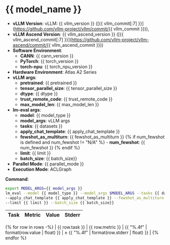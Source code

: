 # {{ model_name }}

- **vLLM Version**: vLLM: {{ vllm_version }} ([{{ vllm_commit[:7] }}](https://github.com/vllm-project/vllm/commit/{{ vllm_commit }})),
- **vLLM Ascend Version**: {{ vllm_ascend_version }} ([{{ vllm_ascend_commit[:7] }}](https://github.com/vllm-project/vllm-ascend/commit/{{ vllm_ascend_commit }}))  
- **Software Environment**:
  - **CANN**: {{ cann_version }}
  - **PyTorch**: {{ torch_version }}
  - **torch-npu**: {{ torch_npu_version }}  
- **Hardware Environment**: Atlas A2 Series  
- **vLLM args**:
  - **pretrained**: {{ pretrained }}
  - **tensor_parallel_size**: {{ tensor_parallel_size }}
  - **dtype**: {{ dtype  }}
  - **trust_remote_code**: {{ trust_remote_code }}
  - **max_model_len**: {{ max_model_len }}
- **lm-eval args**:
  - **model**: {{ model_type }}
  - **model_args**: vLLM args
  - **tasks**: {{ datasets }}
  - **apply_chat_template**: {{ apply_chat_template }}
  - **fewshot_as_multiturn**: {{ fewshot_as_multiturn }}
 {% if num_fewshot is defined and num_fewshot != "N/A" %} - **num_fewshot**: {{ num_fewshot }} {% endif %}
  - **limit**: {{ limit }}
  - **batch_size**: {{ batch_size}}
- **Parallel Mode**: {{ parallel_mode }}
- **Execution Mode**: ACLGraph  

**Command**:  

```bash
export MODEL_ARGS={{ model_args }}
lm_eval --model {{ model_type }} --model_args $MODEL_ARGS --tasks {{ datasets }} \
--apply_chat_template {{ apply_chat_template }} --fewshot_as_multiturn {{ fewshot_as_multiturn }} {% if num_fewshot is defined and num_fewshot != "N/A" %} --num_fewshot {{ num_fewshot }} {% endif %} \
--limit {{ limit }} --batch_size {{ batch_size}}
```

| Task                  | Metric      | Value     | Stderr |
|-----------------------|-------------|----------:|-------:|
{% for row in rows -%}
| {{ row.task }} | {{ row.metric }} | {{ "%.4f" | format(row.value | float) }} | ± {{ "%.4f" | format(row.stderr | float) }} |
{% endfor %}
